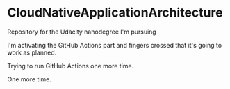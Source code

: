 # CloudNativeApplicationArchitecture
Repository for the Udacity nanodegree I'm pursuing

I'm activating the GitHub Actions part and fingers crossed that it's going to work as planned.

Trying to run GitHub Actions one more time.

One more time.
